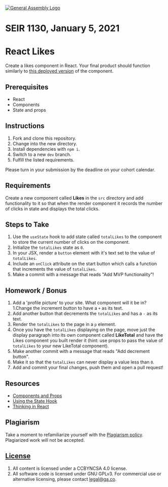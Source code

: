 [![General Assembly Logo](https://camo.githubusercontent.com/1a91b05b8f4d44b5bbfb83abac2b0996d8e26c92/687474703a2f2f692e696d6775722e636f6d2f6b6538555354712e706e67)](https://generalassemb.ly/education/web-development-immersive)

# SEIR 1130, January 5, 2021

# React Likes

Create a likes component in React. Your final product should function similarly to
[this deployed version](https://react-likes.surge.sh/) of the component.

## Prerequisites

- React
- Components
- State and props

## Instructions

1. Fork and clone this repository.
1. Change into the new directory.
1. Install dependencies with `npm i`.
1. Switch to a new `dev` branch.
1. Fulfill the listed requirements.

Please turn in your submission by the deadline on your cohort calendar.

## Requirements

Create a new component called **Likes** in the `src` directory and add functionality to it so that when the render component it records the number of clicks in state and displays the total clicks.

## Steps to Take

1. Use the `useState` hook to add state called `totalLikes` to the component to store the current number of clicks on the component.
1. Initialize the `totalLikes` state as `0`.
1. In your JSX, render a `button` element with it's text set to the value of `totalLikes`.
1. Include an `onClick` attribute on the start button which calls a function that increments the value of `totalLikes`.
1. Make a commit with a message that reads "Add MVP functionality"!

## Homework / Bonus

1. Add a 'profile picture' to your site. What component will it be in?
1.Change the increment button to have a `+` as its text.
1. Add another button that decrements the `totalLikes` and has a `-` as its text.
1. Render the `totalLikes` to the page in a `p` element.
1. Once you have the `totalLikes` displaying on the page, move just the display paragraph into its own component called **LikeTotal** and have the Likes component you built render it (hint: use props to pass the value of `totalLikes` to your new LikeTotal component).
1. Make another commit with a message that reads "Add decrement button".
1. Make it so that the `totalLikes` can never display a value less than `0`.
1. Add and commit your final changes, push them and open a pull request!

## Resources

- [Components and Props](https://facebook.github.io/react/docs/components-and-props.html)
- [Using the State Hook](https://reactjs.org/docs/hooks-state.html)
- [Thinking in React](https://facebook.github.io/react/docs/thinking-in-react.html)

## Plagiarism

Take a moment to refamiliarize yourself with the
[Plagiarism policy](https://git.generalassemb.ly/DC-WDI/Administrative/blob/master/plagiarism.md).
Plagiarized work will not be accepted.

## [License](LICENSE)

1.  All content is licensed under a CC­BY­NC­SA 4.0 license.
1.  All software code is licensed under GNU GPLv3. For commercial use or
    alternative licensing, please contact legal@ga.co.
